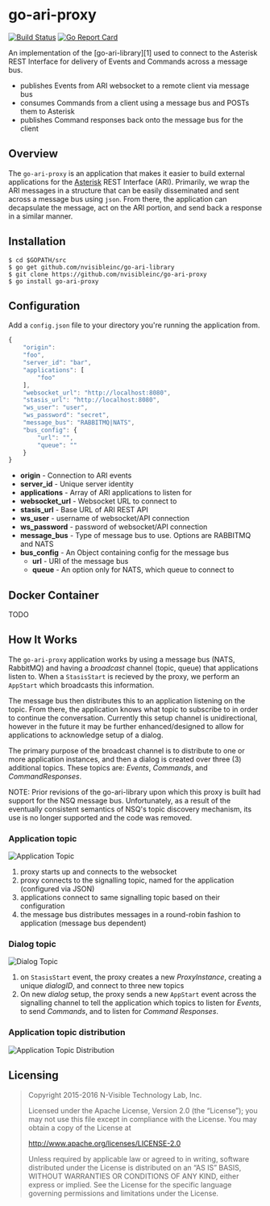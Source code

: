 # go-ari-proxy

[![Build
Status](https://travis-ci.org/nvisibleinc/go-ari-proxy.svg?branch=master)](https://travis-ci.org/nvisibleinc/go-ari-proxy)
[![Go Report
Card](https://goreportcard.com/badge/github.com/nvisibleinc/go-ari-proxy)](https://goreportcard.com/report/github.com/nvisibleinc/go-ari-proxy)

An implementation of the [go-ari-library][1] used to connect to the Asterisk
REST Interface for delivery of Events and Commands across a message bus.

* publishes Events from ARI websocket to a remote client via message bus
* consumes Commands from a client using a message bus and POSTs them to Asterisk
* publishes Command responses back onto the message bus for the client

## Overview

The `go-ari-proxy` is an application that makes it easier to build
external applications for the [Asterisk](http://github.com/asterisk) REST
Interface (ARI). Primarily, we wrap the ARI messages in a structure that can be
easily disseminated and sent across a message bus using `json`. From there, the
application can decapsulate the message, act on the ARI portion, and send back a
response in a similar manner.

## Installation

```
$ cd $GOPATH/src
$ go get github.com/nvisibleinc/go-ari-library
$ git clone https://github.com/nvisibleinc/go-ari-proxy
$ go install go-ari-proxy
```

## Configuration

Add a `config.json` file to your directory you're running the application from.

```js
{
    "origin":
    "foo",
    "server_id": "bar",
    "applications": [
        "foo"
    ],
    "websocket_url": "http://localhost:8080",
    "stasis_url": "http://localhost:8080",
    "ws_user": "user",
    "ws_password": "secret",
    "message_bus": "RABBITMQ|NATS",
    "bus_config": {
        "url": "",
        "queue": ""
    }
}
```

* **origin** - Connection to ARI events
* **server_id** - Unique server identity
* **applications** - Array of ARI applications to listen for
* **websocket_url** - Websocket URL to connect to
* **stasis_url** - Base URL of ARI REST API
* **ws_user** - username of websocket/API connection
* **ws_password** - password of websocket/API connection
* **message_bus** - Type of message bus to use. Options are RABBITMQ and NATS
* **bus_config** - An Object containing config for the message bus
  * **url** - URI of the message bus
  * **queue** - An option only for NATS, which queue to connect to

## Docker Container
TODO

## How It Works

The `go-ari-proxy` application works by using a message bus (NATS, RabbitMQ) and
having a _broadcast_ channel (topic, queue) that applications listen to. When a
`StasisStart` is recieved by the proxy, we perform an `AppStart` which
broadcasts this information.

The message bus then distributes this to an application listening on the topic.
From there, the application knows what topic to subscribe to in order to
continue the conversation. Currently this setup channel is unidirectional,
however in the future it may be further enhanced/designed to allow for
applications to acknowledge setup of a dialog.

The primary purpose of the broadcast channel is to distribute to one or more
application instances, and then a dialog is created over three (3) additional
topics. These topics are: *Events*, *Commands*, and *CommandResponses*.

NOTE:  Prior revisions of the go-ari-library upon which this proxy is built had
support for the NSQ message bus.  Unfortunately, as a result of the eventually
consistent semantics of NSQ's topic discovery mechanism, its use is no longer
supported and the code was removed.

### Application topic

![Application Topic](docs/images/app-topic.jpg "Application Topic")

1. proxy starts up and connects to the websocket
2. proxy connects to the signalling topic, named for the application (configured
via JSON)
3. applications connect to same signalling topic based on their configuration
4. the message bus distributes messages in a round-robin fashion to application
(message bus dependent)

### Dialog topic

![Dialog Topic](docs/images/dialog-topics.jpg "Application Topic")

1. on `StasisStart` event, the proxy creates a new _ProxyInstance_, creating a
unique _dialogID_, and connect to three new topics
2. On new _dialog_ setup, the proxy sends a new `AppStart` event across the
signalling channel to tell the application which topics to listen for _Events_,
to send _Commands_, and to listen for _Command Responses_.

### Application topic distribution

![Application Topic Distribution](docs/images/application-topic-distribution.jpg "Application Topic Distribution")

## Licensing

> Copyright 2015-2016 N-Visible Technology Lab, Inc.
>
> Licensed under the Apache License, Version 2.0 (the “License”); you may not
> use this file except in compliance with the License. You may obtain a copy of
> the License at
>
> http://www.apache.org/licenses/LICENSE-2.0
>
> Unless required by applicable law or agreed to in writing, software
> distributed under the License is distributed on an “AS IS” BASIS, WITHOUT
> WARRANTIES OR CONDITIONS OF ANY KIND, either express or implied. See the
> License for the specific language governing permissions and limitations under
> the License.
